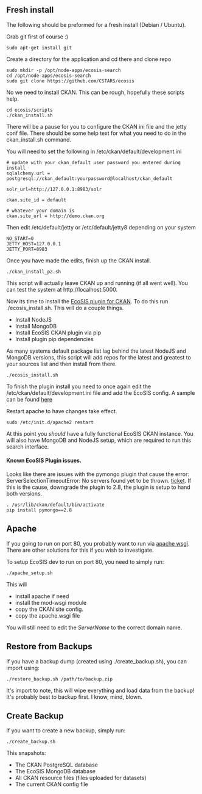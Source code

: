 ## Fresh install

The following should be preformed for a fresh install (Debian / Ubuntu).

Grab git first of course :)
```
sudo apt-get install git
```

Create a directory for the application and cd there and clone repo
```
sudo mkdir -p /opt/node-apps/ecosis-search
cd /opt/node-apps/ecosis-search
sudo git clone https://github.com/CSTARS/ecosis
```

No we need to install CKAN.  This can be rough, hopefully these scripts help.
```
cd ecosis/scripts
./ckan_install.sh
```

There will be a pause for you to configure the CKAN ini file and the jetty conf
file.  There should be some help text for what you need to do in the ckan_install.sh command.

You will need to set the following in /etc/ckan/default/development.ini
```
# update with your ckan_default user password you entered during install
sqlalchemy.url = postgresql://ckan_default:yourpassword@localhost/ckan_default

solr_url=http://127.0.0.1:8983/solr

ckan.site_id = default

# whatever your domain is
ckan.site_url = http://demo.ckan.org
```

Then edit /etc/default/jetty or /etc/default/jetty8 depending on your system
```
NO_START=0
JETTY_HOST=127.0.0.1
JETTY_PORT=8983
```

Once you have made the edits, finish up the CKAN install.
```
./ckan_install_p2.sh
```

This script will actually leave CKAN up and running (if all went well).  You can
test the system at http://localhost:5000.

Now its time to install the [EcoSIS plugin for CKAN](https://github.com/CSTARS/ckanext-ecosis).
To do this run ./ecosis_install.sh.  This will do a couple things.
- Install NodeJS
- Install MongoDB
- Install EcoSIS CKAN plugin via pip
- Install plugin pip dependencies

As many systems default package list lag behind the latest NodeJS and MongoDB versions,
this script will add repos for the latest and greatest to your sources list and
then install from there.
```
./ecosis_install.sh
```

To finish the plugin install you need to once again edit the /etc/ckan/default/development.ini
file and add the EcoSIS config.  A sample can be found [here](https://github.com/CSTARS/ckanext-ecosis/blob/dev/ecosis_conf.ini)

Restart apache to have changes take effect.

```
sudo /etc/init.d/apache2 restart
```

At this point you *should* have a fully functional EcoSIS CKAN instance.  You will
also have MongoDB and NodeJS setup, which are required to run this search interface.

#### Known EcoSIS Plugin issues.

Looks like there are issues with the pymongo plugin that cause the error: ServerSelectionTimeoutError:
No servers found yet to be thrown. [ticket](https://jira.mongodb.org/browse/PYTHON-961).  If this is
the cause, downgrade the plugin to 2.8, the plugin is setup to hand both versions.
```
. /usr/lib/ckan/default/bin/activate
pip install pymongo==2.8
```


## Apache

If you going to run on port 80, you probably want to run via
[apache wsgi](https://github.com/GrahamDumpleton/mod_wsgi).  There
are other solutions for this if you wish to investigate.

To setup EcoSIS dev to run on port 80, you need to simply run:
```
./apache_setup.sh
```
This will
 - install apache if need
 - install the mod-wsgi module
 - copy the CKAN site config.
 - copy the apache.wsgi file

You will still need to edit the *ServerName* to the correct domain name.


## Restore from Backups

If you have a backup dump (created using ./create_backup.sh), you can import using:
```
./restore_backup.sh /path/to/backup.zip
```

It's import to note, this will wipe everything and load data from the backup!  It's probably
best to backup first.  I know, mind, blown.

## Create Backup

If you want to create a new backup, simply run:
```
./create_backup.sh
```

This snapshots:
- The CKAN PostgreSQL database
- The EcoSIS MongoDB database
- All CKAN resource files (files uploaded for datasets)
- The current CKAN config file
